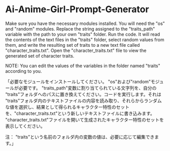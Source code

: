 # Ai-Anime-Girl-Prompt-Generator

Make sure you have the necessary modules installed. You will need the "os" and "random" modules.
Replace the string assigned to the "traits_path" variable with the path to your own "traits" folder.
Run the code. It will read the contents of the text files in the "traits" folder, select random values from them, and write the resulting set of traits to a new text file called "character_traits.txt".
Open the "character_traits.txt" file to view the generated set of character traits.

NOTE: You can edit the values ​​of the variables in the folder named "traits" according to you.



「必要なモジュールをインストールしてください。 "os"および"random"モジュールが必要です。 "traits_path"変数に割り当てられている文字列を、自分の "traits"フォルダへのパスに置き換えてください。コードを実行します。それは "traits"フォルダ内のテキストファイルの内容を読み取り、それらからランダムな値を選択し、結果として得られるキャラクター特性のセットを、"character_traits.txt"という新しいテキストファイルに書き込みます。 "character_traits.txt"ファイルを開いて生成されたキャラクター特性のセットを表示してください。

注： "traits"という名前のフォルダ内の変数の値は、必要に応じて編集できます。」
